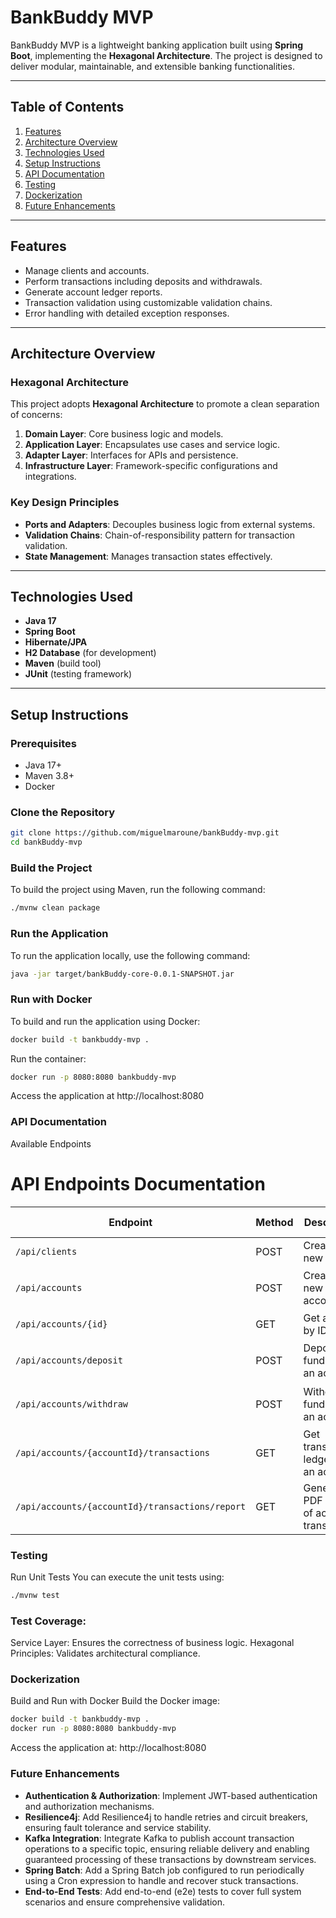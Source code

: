 # BankBuddy MVP

BankBuddy MVP is a lightweight banking application built using **Spring Boot**, implementing the **Hexagonal Architecture**. The project is designed to deliver modular, maintainable, and extensible banking functionalities.

---

## Table of Contents

1. [Features](#features)
2. [Architecture Overview](#architecture-overview)
3. [Technologies Used](#technologies-used)
4. [Setup Instructions](#setup-instructions)
5. [API Documentation](#api-documentation)
6. [Testing](#testing)
7. [Dockerization](#dockerization)
8. [Future Enhancements](#future-enhancements)

---

## Features

- Manage clients and accounts.
- Perform transactions including deposits and withdrawals.
- Generate account ledger reports.
- Transaction validation using customizable validation chains.
- Error handling with detailed exception responses.

---

## Architecture Overview

### Hexagonal Architecture
This project adopts **Hexagonal Architecture** to promote a clean separation of concerns:

1. **Domain Layer**: Core business logic and models.
2. **Application Layer**: Encapsulates use cases and service logic.
3. **Adapter Layer**: Interfaces for APIs and persistence.
4. **Infrastructure Layer**: Framework-specific configurations and integrations.

### Key Design Principles
- **Ports and Adapters**: Decouples business logic from external systems.
- **Validation Chains**: Chain-of-responsibility pattern for transaction validation.
- **State Management**: Manages transaction states effectively.

---

## Technologies Used

- **Java 17**
- **Spring Boot**
- **Hibernate/JPA**
- **H2 Database** (for development)
- **Maven** (build tool)
- **JUnit** (testing framework)

---

## Setup Instructions

### Prerequisites
- Java 17+
- Maven 3.8+
- Docker

### Clone the Repository
```bash
git clone https://github.com/miguelmaroune/bankBuddy-mvp.git
cd bankBuddy-mvp
```
### Build the Project
To build the project using Maven, run the following command:
```bash
./mvnw clean package
```
### Run the Application
To run the application locally, use the following command:

```bash
java -jar target/bankBuddy-core-0.0.1-SNAPSHOT.jar
```
### Run with Docker
To build and run the application using Docker:
```bash
docker build -t bankbuddy-mvp .
```
Run the container:
```bash
docker run -p 8080:8080 bankbuddy-mvp
```
Access the application at http://localhost:8080

### API Documentation
Available Endpoints
# API Endpoints Documentation

| Endpoint                         | Method | Description                                      | Example Payload                                   |
|----------------------------------|--------|-------------------------------------------------|--------------------------------------------------|
| `/api/clients`                   | POST   | Create a new client                             | `{ "name": "John Doe" }`                         |
| `/api/accounts`                  | POST   | Create a new account                            | `{ "clientId": 1, "type": "SAVINGS" }`           |
| `/api/accounts/{id}`             | GET    | Get account by ID                               | N/A                                              |
| `/api/accounts/deposit`          | POST   | Deposit funds into an account                   | `{ "accountId": 1, "amount": 500 }`              |
| `/api/accounts/withdraw`         | POST   | Withdraw funds from an account                  | `{ "accountId": 1, "amount": 200 }`              |
| `/api/accounts/{accountId}/transactions` | GET    | Get transaction ledger for an account           | `{ "type": "VALID", "from": "01/01/2023" }`      |
| `/api/accounts/{accountId}/transactions/report` | GET    | Generate a PDF report of account transactions    | `{ "type": "PENDING", "from": "01/01/2023" }`    |


### Testing
Run Unit Tests
You can execute the unit tests using:
```bash
./mvnw test
```
### Test Coverage:
Service Layer: Ensures the correctness of business logic.
Hexagonal Principles: Validates architectural compliance.

### Dockerization
Build and Run with Docker
Build the Docker image:
```bash
docker build -t bankbuddy-mvp .
docker run -p 8080:8080 bankbuddy-mvp
```
Access the application at: http://localhost:8080

### Future Enhancements

- **Authentication & Authorization**: Implement JWT-based authentication and authorization mechanisms.
- **Resilience4j**: Add Resilience4j to handle retries and circuit breakers, ensuring fault tolerance and service stability.
- **Kafka Integration**: Integrate Kafka to publish account transaction operations to a specific topic, ensuring reliable delivery and enabling guaranteed processing of these transactions by downstream services.
- **Spring Batch**: Add a Spring Batch job configured to run periodically using a Cron expression to handle and recover stuck transactions.
- **End-to-End Tests**: Add end-to-end (e2e) tests to cover full system scenarios and ensure comprehensive validation.

